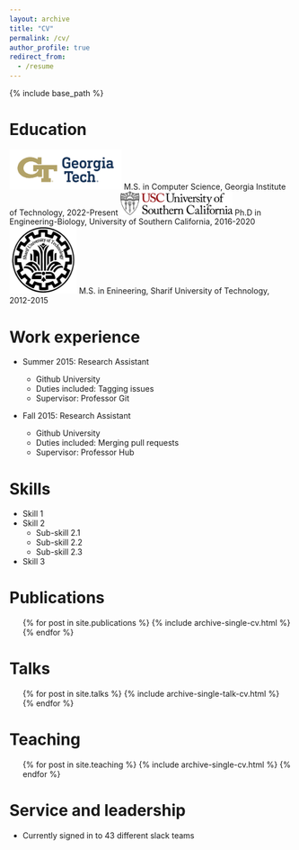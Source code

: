 ```yaml
---
layout: archive
title: "CV"
permalink: /cv/
author_profile: true
redirect_from:
  - /resume
---
```


{% include base_path %}

Education
======

<img src="/images/GT_logo.png" alt="USC" width="200px"> 
M.S. in Computer Science, Georgia Institute of Technology, 2022-Present


<img src="/images/usc_logo.png" alt="USC" width="200px"> 
Ph.D in Engineering-Biology, University of Southern California, 2016-2020

<img src="/images/sharif_logo.png" alt="SUT" height="120" width="120"> 
M.S. in Enineering, Sharif University of Technology, 2012-2015
  

Work experience
======
* Summer 2015: Research Assistant
  * Github University
  * Duties included: Tagging issues
  * Supervisor: Professor Git

* Fall 2015: Research Assistant
  * Github University
  * Duties included: Merging pull requests
  * Supervisor: Professor Hub
  
Skills
======
* Skill 1
* Skill 2
  * Sub-skill 2.1
  * Sub-skill 2.2
  * Sub-skill 2.3
* Skill 3

Publications
======
  <ul>{% for post in site.publications %}
    {% include archive-single-cv.html %}
  {% endfor %}</ul>
  
Talks
======
  <ul>{% for post in site.talks %}
    {% include archive-single-talk-cv.html %}
  {% endfor %}</ul>
  
Teaching
======
  <ul>{% for post in site.teaching %}
    {% include archive-single-cv.html %}
  {% endfor %}</ul>
  
Service and leadership
======
* Currently signed in to 43 different slack teams
